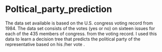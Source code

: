 # Poltical_party_prediction
The data set available is based on the U.S. congress voting record
from 1984. The data set consists of the votes (yes or no) on sixteen issues for each of
the 435 members of congress. from the voting record. I used this data to learn a
decision tree that predicts the political party of the representative based on his /her vote .

